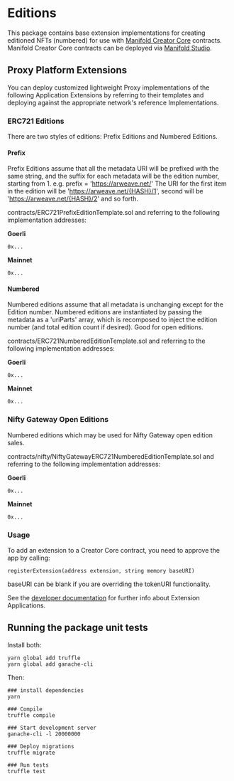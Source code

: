 # Editions

This package contains base extension implementations for creating editioned NFTs (numbered) for use with [Manifold Creator Core](https://github.com/manifoldxyz/creator-core-solidity) contracts. Manifold Creator Core contracts can be deployed via [Manifold Studio](https://studo.manifold.xyz).

## Proxy Platform Extensions
You can deploy customized lightweight Proxy implementations of the following Application Extensions by referring to their templates and deploying against the appropriate network's reference Implementations.

### ERC721 Editions
There are two styles of editions: Prefix Editions and Numbered Editions.

#### Prefix
Prefix Editions assume that all the metadata URI will be prefixed with the same string, and the suffix for each metadata will be the edition number, starting from 1.
e.g.
  prefix = 'https://arweave.net/<HASH>'
  The URI for the first item in the edition will be 'https://arweave.net/{HASH}/1', second will be 'https://arweave.net/{HASH}/2' and so forth.

contracts/ERC721PrefixEditionTemplate.sol and referring to the following implementation addresses:

**Goerli**
```
0x...
```

**Mainnet**
```
0x...
```

#### Numbered
Numbered editions assume that all metadata is unchanging except for the Edition number.  Numbered editions are instantiated by passing the metadata as a 'uriParts' array, which is recomposed to inject the edition number (and total edition count if desired).  Good for open editions.

contracts/ERC721NumberedEditionTemplate.sol and referring to the following implementation addresses:

**Goerli**
```
0x...
```

**Mainnet**
```
0x...
```

### Nifty Gateway Open Editions
Numbered editions which may be used for Nifty Gateway open edition sales.

contracts/nifty/NiftyGatewayERC721NumberedEditionTemplate.sol and referring to the following implementation addresses:

**Goerli**
```
0x...
```

**Mainnet**
```
0x...
```

### Usage
To add an extension to a Creator Core contract, you need to approve the app by calling:

```
registerExtension(address extension, string memory baseURI)
```

baseURI can be blank if you are overriding the tokenURI functionality.

See the [developer documentation](https://docs.manifold.xyz/v/manifold-for-developers/manifold-creator-architecture/contracts/extensions) for further info about Extension Applications.


## Running the package unit tests

Install both:
```
yarn global add truffle
yarn global add ganache-cli
```

Then:
```
### install dependencies
yarn

### Compile
truffle compile

### Start development server
ganache-cli -l 20000000

### Deploy migrations
truffle migrate

### Run tests
truffle test
```
